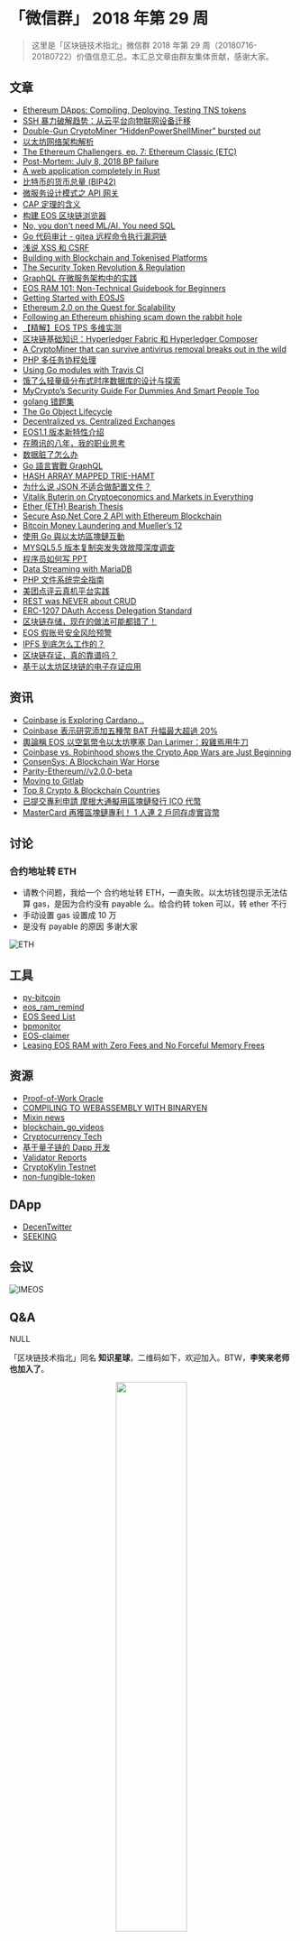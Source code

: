 # 「微信群」 2018 年第 29 周

> 这里是「区块链技术指北」微信群 2018 年第 29 周（20180716-20180722）价值信息汇总。本汇总文章由群友集体贡献，感谢大家。

## 文章

* [Ethereum DApps: Compiling, Deploying, Testing TNS tokens](https://bcage.one/d/851-ethereum-dapps-compiling-deploying-testing-tns-tokens)
* [SSH 暴力破解趋势：从云平台向物联网设备迁移](https://bcage.one/d/852-ssh)
* [Double-Gun CryptoMiner “HiddenPowerShellMiner” bursted out](https://bcage.one/d/853-double-gun-cryptominer-hiddenpowershellminer-bursted-out)
* [以太坊网络架构解析](https://bcage.one/d/854-eth)
* [The Ethereum Challengers, ep. 7: Ethereum Classic (ETC)](https://bcage.one/d/855-the-ethereum-challengers-ep-7-ethereum-classic-etc)
* [Post-Mortem: July 8, 2018 BP failure](https://bcage.one/d/857-post-mortem-july-8-2018-bp-failure)
* [A web application completely in Rust](https://bcage.one/d/862-a-web-application-completely-in-rust)
* [比特币的货币总量 (BIP42)](https://bcage.one/d/865-bip42)
* [微服务设计模式之 API 网关](https://bcage.one/d/867-api)
* [CAP 定理的含义](https://bcage.one/d/868-cap)
* [构建 EOS 区块链浏览器](https://bcage.one/d/870-eos)
* [No, you don't need ML/AI. You need SQL](https://bcage.one/d/871-no-you-don-t-need-ml-ai-you-need-sql)
* [Go 代码审计 - gitea 远程命令执行漏洞链](https://bcage.one/d/873-go-gitea)
* [浅说 XSS 和 CSRF](https://bcage.one/d/874-xss-csrf)
* [Building with Blockchain and Tokenised Platforms](https://bcage.one/d/875-building-with-blockchain-and-tokenised-platforms)
* [The Security Token Revolution & Regulation](https://bcage.one/d/876-the-security-token-revolution-regulation)
* [GraphQL 在微服务架构中的实践](https://bcage.one/d/878-graphql)
* [EOS RAM 101: Non-Technical Guidebook for Beginners](https://bcage.one/d/879-eos-ram-101-non-technical-guidebook-for-beginners)
* [Getting Started with EOSJS](https://bcage.one/d/880-getting-started-with-eosjs)
* [Ethereum 2.0 on the Quest for Scalability](https://bcage.one/d/881-ethereum-2-0-on-the-quest-for-scalability)
* [Following an Ethereum phishing scam down the rabbit hole](https://bcage.one/d/882-following-an-ethereum-phishing-scam-down-the-rabbit-hole)
* [【精解】EOS TPS 多维实测](https://bcage.one/d/883-eos-tps)
* [区块链基础知识：Hyperledger Fabric 和 Hyperledger Composer](https://bcage.one/d/884-hyperledger-fabric-hyperledger-composer)
* [A CryptoMiner that can survive antivirus removal breaks out in the wild](https://bcage.one/d/885-a-cryptominer-that-can-survive-antivirus-removal-breaks-out-in-the-wild)
* [PHP 多任务协程处理](https://bcage.one/d/886-php)
* [Using Go modules with Travis CI](https://bcage.one/d/887-using-go-modules-with-travis-ci)
* [饿了么轻量级分布式时序数据库的设计与探索](https://bcage.one/d/888-ele)
* [MyCrypto’s Security Guide For Dummies And Smart People Too](https://bcage.one/d/893-mycrypto-s-security-guide-for-dummies-and-smart-people-too)
* [golang 错题集](https://bcage.one/d/895-golang)
* [The Go Object Lifecycle](https://bcage.one/d/898-the-go-object-lifecycle)
* [Decentralized vs. Centralized Exchanges](https://bcage.one/d/899-decentralized-vs-centralized-exchanges)
* [EOS1.1 版本新特性介绍](https://bcage.one/d/902-eos1-1)
* [在腾讯的八年，我的职业思考](https://bcage.one/d/903-tencent)
* [数据脏了怎么办](https://bcage.one/d/904-dirty-data)
* [Go 語言實戰 GraphQL](https://bcage.one/d/905-go-graphql)
* [HASH ARRAY MAPPED TRIE-HAMT](https://bcage.one/d/906-hash-array-mapped-trie-hamt)
* [为什么说 JSON 不适合做配置文件？](https://bcage.one/d/907-json)
* [Vitalik Buterin on Cryptoeconomics and Markets in Everything](https://bcage.one/d/908-vitalik-buterin-on-cryptoeconomics-and-markets-in-everything)
* [Ether (ETH) Bearish Thesis](https://bcage.one/d/909-ether-eth-bearish-thesis)
* [Secure Asp.Net Core 2 API with Ethereum Blockchain](https://bcage.one/d/910-secure-asp-net-core-2-api-with-ethereum-blockchain)
* [Bitcoin Money Laundering and Mueller’s 12](https://bcage.one/d/911-bitcoin-money-laundering-and-mueller-s-12)
* [使用 Go 與以太坊區塊鏈互動](https://bcage.one/d/913-go)
* [MYSQL5.5 版本复制突发失效故障深度调查](https://bcage.one/d/916-mysql5-5)
* [程序员如何写 PPT](https://bcage.one/d/917-ppt)
* [Data Streaming with MariaDB](https://bcage.one/d/918-data-streaming-with-mariadb)
* [PHP 文件系统完全指南](https://bcage.one/d/919-php)
* [美团点评云真机平台实践](https://bcage.one/d/920-cloud-phone)
* [REST was NEVER about CRUD](https://bcage.one/d/923-rest-was-never-about-crud)
* [ERC-1207 DAuth Access Delegation Standard](https://bcage.one/d/930-erc-1207-dauth-access-delegation-standard)
* [区块链存储，现在的做法可能都错了！](https://bcage.one/d/931-storage)
* [EOS 假账号安全风险预警](https://bcage.one/d/932-eos)
* [IPFS 到底怎么工作的？](https://bcage.one/d/933-ipfs)
* [区块链存证，真的靠谱吗？](https://bcage.one/d/934-blockchain)
* [基于以太坊区块链的电子存证应用](https://bcage.one/d/935-360)

## 资讯

* [Coinbase is Exploring Cardano...](https://bcage.one/d/849-coinbase-is-exploring-cardano)
* [Coinbase 表示研究添加五種幣 BAT 升幅最大超過 20%](https://bcage.one/d/850-coinbase-bat-20)
* [輿論稱 EOS 以空氣幣令以太坊壅塞 Dan Larimer：殺雞焉用牛刀](https://bcage.one/d/872-eos-dan-larimer)
* [Coinbase vs. Robinhood shows the Crypto App Wars are Just Beginning](https://bcage.one/d/877-coinbase-vs-robinhood-shows-the-crypto-app-wars-are-just-beginning)
* [ConsenSys: A Blockchain War Horse](https://bcage.one/d/894-consensys-a-blockchain-war-horse)
* [Parity-Ethereum//v2.0.0-beta](https://bcage.one/d/900-parity-ethereum-v2-0-0-beta)
* [Moving to Gitlab](https://bcage.one/d/901-moving-to-gitlab)
* [Top 8 Crypto & Blockchain Countries](https://bcage.one/d/912-top-8-crypto-blockchain-countries)
* [已提交專利申請 摩根大通擬用區塊鏈發行 ICO 代幣](https://bcage.one/d/914-ico)
* [MasterCard 再獲區塊鏈專利！ 1 人連 2 戶同存虛實貨幣](https://bcage.one/d/915-mastercard-1-2)

## 讨论

### 合约地址转 ETH

* 请教个问题，我给一个 合约地址转 ETH，一直失败。以太坊钱包提示无法估算 gas，是因为合约没有 payable 么。给合约转 token 可以，转 ether 不行
* 手动设置 gas 设置成 10 万
* 是没有 payable 的原因 多谢大家

![ETH](https://i.imgur.com/t6RPj9Z.jpg)

## 工具

* [py-bitcoin](https://bcage.one/d/859-py-bitcoin)
* [eos_ram_remind](https://bcage.one/d/864-eos-ram-remind)
* [EOS Seed List](https://bcage.one/d/897-eos-seed-list)
* [bpmonitor](https://bcage.one/d/889-bpmonitor)
* [EOS-claimer](https://bcage.one/d/921-eos-claimer)
* [Leasing EOS RAM with Zero Fees and No Forceful Memory Frees](https://bcage.one/d/922-leasing-eos-ram-with-zero-fees-and-no-forceful-memory-frees)

## 资源

* [Proof-of-Work Oracle](https://bcage.one/d/848-proof-of-work-oracle)
* [COMPILING TO WEBASSEMBLY WITH BINARYEN](https://bcage.one/d/858-compiling-to-webassembly-with-binaryen)
* [Mixin news](https://bcage.one/d/860-mixin-news)
* [blockchain_go_videos](https://bcage.one/d/863-blockchain-go-videos)
* [Cryptocurrency Tech](https://bcage.one/d/866-cryptocurrency-tech)
* [基于量子链的 Dapp 开发](https://bcage.one/d/890-dapp)
* [Validator Reports](https://bcage.one/d/891-validator-reports)
* [CryptoKylin Testnet](https://bcage.one/d/892-cryptokylin-testnet)
* [non-fungible-token](https://bcage.one/d/896-non-fungible-token)

## DApp

* [DecenTwitter](https://bcage.one/d/856-decentwitter)
* [SEEKING](https://bcage.one/d/861-seeking)

## 会议

![IMEOS](https://i.imgur.com/ua8BjNr.jpg)

## Q&A

NULL

「区块链技术指北」同名 **知识星球**，二维码如下，欢迎加入。BTW，**李笑来老师也加入了**。

<div align=center><img width="50%" height="50%" src="https://raw.githubusercontent.com/BlockchainOne/WeChat/master/images/ZSXQ.jpg"/></div>

「区块链技术指北」相关资讯渠道：

* 「区块链技术指北」同名知识星球，[https://t.xiaomiquan.com/ZRbmaU3](https://t.xiaomiquan.com/ZRbmaU3)
* 官网，[https://chainon.io](https://chainon.io)
* 官方博客，[https://blog.chainon.io](https://blog.chainon.io)
* 官方社区，[https://bcage.one](https://bcage.one)
* Telegram Channel，[https://t.me/BlockchainAge](https://t.me/BlockchainAge)
* Telegram Group，[https://t.me/bcage](https://t.me/bcage)
* Twitter，[https://twitter.com/bcageone](https://twitter.com/bcageone)
* Facebook，[https://www.facebook.com/chainone.org](https://www.facebook.com/chainone.org)
* 新浪微博，[https://weibo.com/BlockchainAge](https://weibo.com/BlockchainAge)

同时，本系列文章会在以下渠道同步更新，欢迎关注：

* 「区块链技术指北」同名微信公众号（微信号：BlockchainAge）
* 官方博客，[https://blog.chainon.io](https://blog.chainon.io)
* 知乎专栏，[https://zhuanlan.zhihu.com/robinwen](https://zhuanlan.zhihu.com/robinwen)
* 简书，[https://www.jianshu.com/c/a37698a12ba9](https://www.jianshu.com/c/a37698a12ba9)
* Steemit，[https://steemit.com/@chainone](https://steemit.com/@chainone)
* Medium，[https://medium.com/@chainone.org](https://medium.com/@chainone.org)
* 币乎，[https://bihu.com/people/345886](https://bihu.com/people/345886)
* 掘金，[robinwen@juejin.im](https://juejin.im/user/5673ccae60b2260ee435f89a/posts)

原创不易，读者可以通过如下途径打赏，虚拟货币、美元、法币均支持。

* BTC: 1HRZ7og2KjqpP3v3jskgueNu64kJrFU8GD
* ERC20 Token: 0x5c8DEB48dC08b5dC60A0290B718690a801509Dd1
* PayPal: [https://www.paypal.me/robinwen](https://www.paypal.me/robinwen)
* 微信打赏二维码

<div align=center><img width="50%" height="50%" src="https://raw.githubusercontent.com/BlockchainOne/WeChat/master/images/WeChat.jpg"/></div>

–EOF–

版权声明：[自由转载-非商用-非衍生-保持署名（创意共享4.0许可证）](http://creativecommons.org/licenses/by-nc-nd/4.0/deed.zh)
